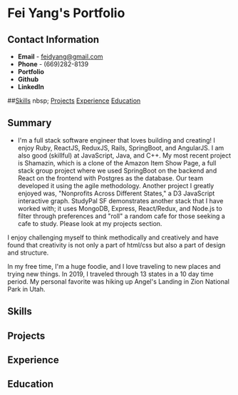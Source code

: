# Fei Yang's Portfolio

## Contact Information
* **Email** - feidyang@gmail.com
* **Phone** - (669)282-8139
* **Portfolio** 
* **Github**
* **LinkedIn**

##[Skills](#Skills)       nbsp;        [Projects](#Projects)             [Experience](#Experience)             [Education](#Education)                        

## Summary
* I'm a full stack software engineer that loves building and creating! I enjoy Ruby, ReactJS, ReduxJS, Rails, SpringBoot, and AngularJS. I am also good (skillful) at JavaScript, Java, and C++. My most recent project is Shamazin, which is a clone of the Amazon Item Show Page, a full stack group project where we used SpringBoot on the backend and React on the frontend with Postgres as the database. Our team developed it using the agile methodology. Another project I greatly enjoyed was, "Nonprofits Across Different States," a D3 JavaScript interactive graph. StudyPal SF demonstrates another stack that I have worked with; it uses MongoDB, Express, React/Redux, and Node.js to filter through preferences and "roll" a random cafe for those seeking a cafe to study. Please look at my projects section.

I enjoy challenging myself to think methodically and creatively and have found that creativity is not only a part of html/css but also a part of design and structure.

In my free time, I'm a huge foodie, and I love traveling to new places and trying new things. In 2019, I traveled through 13 states in a 10 day time period. My personal favorite was hiking up Angel's Landing in Zion National Park in Utah. 


## Skills


## Projects


## Experience


## Education

